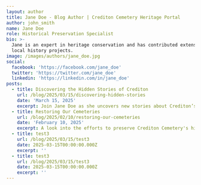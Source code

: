 ```yaml
---
layout: author
title: Jane Doe - Blog Author | Crediton Cemetery Heritage Portal
author: john_smith
name: Jane Doe
role: Historical Preservation Specialist
bio: >-
  Jane is an expert in heritage conservation and has contributed extensively to
  local history projects.
image: /images/authors/jane_doe.jpg
social:
  facebook: 'https://facebook.com/jane_doe'
  twitter: 'https://twitter.com/jane_doe'
  linkedin: 'https://linkedin.com/in/jane_doe'
posts:
  - title: Discovering the Hidden Stories of Crediton
    url: /blog/2025/03/15/discovering-hidden-stories
    date: 'March 15, 2025'
    excerpt: Join Jane Doe as she uncovers new stories about Crediton’s past.
  - title: Restoring Our Cemeteries
    url: /blog/2025/02/10/restoring-our-cemeteries
    date: 'February 10, 2025'
    excerpt: A look into the efforts to preserve Crediton Cemetery's history.
  - title: test3
    url: /blog/2025/03/15/test3
    date: 2025-03-15T00:00:00.000Z
    excerpt: ''
  - title: test3
    url: /blog/2025/03/15/test3
    date: 2025-03-15T00:00:00.000Z
    excerpt: ''
---
```

